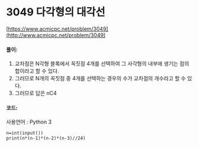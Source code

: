 # 3049 다각형의 대각선

[https://www.acmicpc.net/problem/3049](http://www.acmicpc.net/problem/3049)

#### **풀이:**
1. 교차점은 N각형 블록에서 꼭짓점 4개를 선택하여 그 사각형의 내부에 생기는 점의 합이라고 할 수 있다.
2. 그러므로 N개의 꼭짓점 중 4개를 선택하는 경우의 수가 교차점의 개수라고 할 수 있다.
3. 그러므로 답은 nC4

#### **코드:**
사용언어 : Python 3
```
n=int(input())
print(n*(n-1)*(n-2)*(n-3)//24)
```
